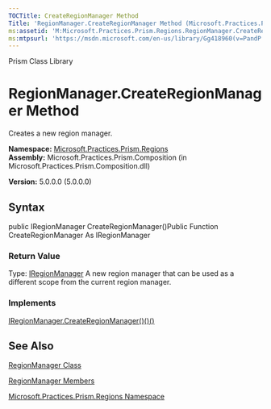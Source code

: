 ```yaml
---
TOCTitle: CreateRegionManager Method
Title: 'RegionManager.CreateRegionManager Method (Microsoft.Practices.Prism.Regions)'
ms:assetid: 'M:Microsoft.Practices.Prism.Regions.RegionManager.CreateRegionManager'
ms:mtpsurl: 'https://msdn.microsoft.com/en-us/library/Gg418960(v=PandP.50)'
---
```


Prism Class Library

RegionManager.CreateRegionManager Method
============================================

Creates a new region manager.

**Namespace:** [Microsoft.Practices.Prism.Regions](https://msdn.microsoft.com/n:microsoft.practices.prism.regions)
**Assembly:** Microsoft.Practices.Prism.Composition (in Microsoft.Practices.Prism.Composition.dll)

**Version:** 5.0.0.0 (5.0.0.0)

## Syntax


<span id="syntaxToggle"></span>public IRegionManager CreateRegionManager()Public Function CreateRegionManager As IRegionManager
### Return Value

Type: [IRegionManager](https://msdn.microsoft.com/t:microsoft.practices.prism.regions.iregionmanager)
A new region manager that can be used as a different scope from the current region manager.
### Implements

[IRegionManager.CreateRegionManager()()()](https://msdn.microsoft.com/m:microsoft.practices.prism.regions.iregionmanager.createregionmanager)

See Also
--------


[RegionManager Class](https://msdn.microsoft.com/t:microsoft.practices.prism.regions.regionmanager)

[RegionManager Members](https://msdn.microsoft.com/allmembers.t:microsoft.practices.prism.regions.regionmanager)

[Microsoft.Practices.Prism.Regions Namespace](https://msdn.microsoft.com/n:microsoft.practices.prism.regions)
